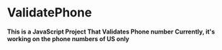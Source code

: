 # ValidatePhone
**This is a JavaScript Project That Validates Phone number**
**Currently, it's working on the phone numbers of US only**
